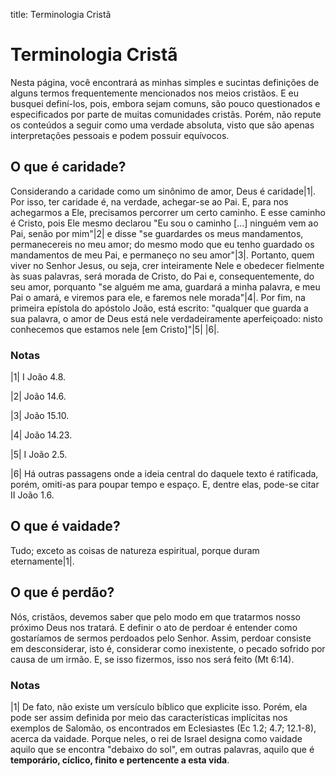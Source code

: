 title: Terminologia Cristã

# Terminologia Cristã

Nesta página, você encontrará as minhas simples e sucintas definições de alguns termos frequentemente mencionados nos meios cristãos. E eu busquei definí-los, pois, embora sejam comuns, são pouco questionados e especificados por parte de muitas comunidades cristãs. Porém, não repute os conteúdos a seguir como uma verdade absoluta, visto que são apenas interpretações pessoais e podem possuir equívocos.

## O que é caridade?

Considerando a caridade como um sinônimo de amor, Deus é caridade|1|. Por isso, ter caridade é, na verdade, achegar-se ao Pai. E, para nos achegarmos a Ele, precisamos percorrer um certo caminho. E esse caminho é Cristo, pois Ele mesmo declarou "Eu sou o caminho [...] ninguém vem ao Pai, senão por mim"|2| e disse "se guardardes os meus mandamentos, permanecereis no meu amor; do mesmo modo que eu tenho guardado os mandamentos de meu Pai, e permaneço no seu amor"|3|. Portanto, quem viver no Senhor Jesus, ou seja, crer inteiramente Nele e obedecer fielmente às suas palavras, será morada de Cristo, do Pai e, consequentemente, do seu amor, porquanto "se alguém me ama, guardará a minha palavra, e meu Pai o amará, e viremos para ele, e faremos nele morada"|4|. Por fim, na primeira epístola do apóstolo João, está escrito: "qualquer que guarda a sua palavra, o amor de Deus está nele verdadeiramente aperfeiçoado: nisto conhecemos que estamos nele [em Cristo]"|5| |6|.

### Notas

|1| I João 4.8.

|2| João 14.6.

|3| João 15.10.

|4| João 14.23.

|5| I João 2.5.

|6| Há outras passagens onde a ideia central do daquele texto é ratificada, porém, omiti-as para poupar tempo e espaço. E, dentre elas, pode-se citar II João 1.6.


## O que é vaidade?

Tudo; exceto as coisas de natureza espiritual, porque duram eternamente|1|.

## O que é perdão?

Nós, cristãos, devemos saber que pelo modo em que tratarmos nosso próximo Deus nos tratará. E definir o ato de perdoar é entender como gostaríamos de sermos perdoados pelo Senhor. Assim, perdoar consiste em desconsiderar, isto é, considerar como inexistente, o pecado sofrido por causa de um irmão. E, se isso fizermos, isso nos será feito (Mt 6:14).

### Notas

|1| De fato, não existe um versículo bíblico que explicite isso. Porém, ela pode ser assim definida por meio das características implícitas nos exemplos de Salomão, os encontrados em Eclesiastes (Ec 1.2; 4.7; 12.1-8), acerca da vaidade. Porque neles, o rei de Israel designa como vaidade aquilo que se encontra "debaixo do sol", em outras palavras, aquilo que é **temporário, cíclico, finito e pertencente a esta vida**.
